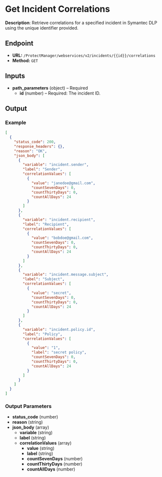 # Get Incident Correlations

**Description**: Retrieve correlations for a specified incident in Symantec DLP using the unique identifier provided.

## Endpoint

- **URL:** `/ProtectManager/webservices/v2/incidents/{{id}}/correlations`
- **Method:** `GET`
## Inputs

- **path_parameters** (object) – Required
  - **id** (number) – Required: The incident ID.
## Output

### Example

```json
[
  {
    "status_code": 200,
    "response_headers": {},
    "reason": "OK",
    "json_body": [
      {
        "variable": "incident.sender",
        "label": "Sender",
        "correlationValues": [
          {
            "value": "janedoe@gmail.com",
            "countSevenDays": 0,
            "countThirtyDays": 0,
            "countAllDays": 24
          }
        ]
      },
      {
        "variable": "incident.recipient",
        "label": "Recipient",
        "correlationValues": [
          {
            "value": "bobdoe@gmail.com",
            "countSevenDays": 0,
            "countThirtyDays": 0,
            "countAllDays": 24
          }
        ]
      },
      {
        "variable": "incident.message.subject",
        "label": "Subject",
        "correlationValues": [
          {
            "value": "secret",
            "countSevenDays": 0,
            "countThirtyDays": 0,
            "countAllDays": 24
          }
        ]
      },
      {
        "variable": "incident.policy.id",
        "label": "Policy",
        "correlationValues": [
          {
            "value": "1",
            "label": "secret policy",
            "countSevenDays": 0,
            "countThirtyDays": 0,
            "countAllDays": 24
          }
        ]
      }
    ]
  }
]
```
### Output Parameters

- **status_code** (number)
- **reason** (string)
- **json_body** (array)
  - **variable** (string)
  - **label** (string)
  - **correlationValues** (array)
    - **value** (string)
    - **label** (string)
    - **countSevenDays** (number)
    - **countThirtyDays** (number)
    - **countAllDays** (number)